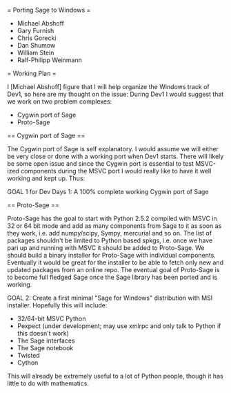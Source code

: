 = Porting Sage to Windows =

 * Michael Abshoff
 * Gary Furnish
 * Chris Gorecki
 * Dan Shumow
 * William Stein
 * Ralf-Philipp Weinmann

= Working Plan =

I [Michael Abshoff] figure that I will help organize the Windows track of Dev1, so here are my thought on the issue: During Dev1 I would suggest that we work on two problem complexes:

 * Cygwin port of Sage
 * Proto-Sage

== Cygwin port of Sage ==

The Cygwin port of Sage is self explanatory. I would assume we will either be very close or done with a working port when Dev1 starts. There will likely be some open issue and since the Cygwin port is essential to test MSVC-ized components during the MSVC port I would really like to have it well working and kept up.   Thus:

GOAL 1 for Dev Days 1: A 100% complete working Cygwin port of Sage

== Proto-Sage ==

Proto-Sage has the goal to start with Python 2.5.2 compiled with MSVC in 32 or 64 bit mode and add as many components from Sage to it as soon as they work, i.e. add numpy/scipy, Sympy, mercurial and so on. The list of packages shouldn't be limited to Python based spkgs, i.e. once we have pari up and running with MSVC it should be added to Proto-Sage. We should build a binary installer for Proto-Sage with individual components. Eventually it would be great for the installer to be able to fetch only new and updated packages from an online repo. The eventual goal of Proto-Sage is to become full fledged Sage once the Sage library has been ported and is working.

GOAL 2: Create a first minimal "Sage for Windows" distribution with MSI installer.  Hopefully this will include:
   * 32/64-bit MSVC Python
   * Pexpect (under development; may use xmlrpc and only talk to Python if this doesn't work)
   * The Sage interfaces
   * The Sage notebook
   * Twisted
   * Cython

This will already be extremely useful to a lot of Python people, though it has little to do with mathematics. 
